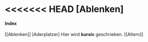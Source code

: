 <<<<<<< HEAD
[Ablenken]
=======
#### Index
[[Ablenken]]
[Aderplatzer]
Hier wird **kursiv** geschrieben.
[[Altern]]
